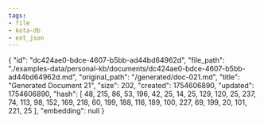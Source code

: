 ```yaml
---
tags:
- file
- kota-db
- ext_json
---
```

{
  "id": "dc424ae0-bdce-4607-b5bb-ad44bd64962d",
  "file_path": "./examples-data/personal-kb/documents/dc424ae0-bdce-4607-b5bb-ad44bd64962d.md",
  "original_path": "/generated/doc-021.md",
  "title": "Generated Document 21",
  "size": 202,
  "created": 1754606890,
  "updated": 1754606890,
  "hash": [
    48,
    215,
    86,
    53,
    196,
    42,
    25,
    14,
    25,
    129,
    120,
    25,
    237,
    74,
    113,
    98,
    152,
    169,
    218,
    60,
    199,
    188,
    116,
    189,
    100,
    227,
    69,
    199,
    20,
    101,
    221,
    25
  ],
  "embedding": null
}